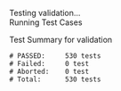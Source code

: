
Testing validation...</br>
Running Test Cases

Test Summary for validation

    # PASSED:     530 tests
    # Failed:     0 test
    # Aborted:    0 test
    # Total:      530 tests

